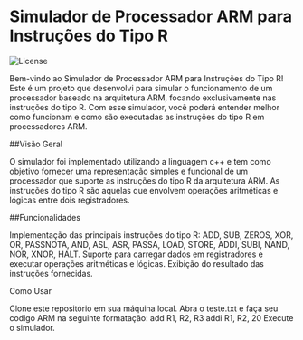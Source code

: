 # Simulador de Processador ARM para Instruções do Tipo R

![License](https://img.shields.io/badge/license-MIT-blue.svg)

Bem-vindo ao Simulador de Processador ARM para Instruções do Tipo R! Este é um projeto que desenvolvi para simular o funcionamento de um processador baseado na arquitetura ARM, focando exclusivamente nas instruções do tipo R. Com esse simulador, você poderá entender melhor como funcionam e como são executadas as instruções do tipo R em processadores ARM.

##Visão Geral

O simulador foi implementado utilizando a linguagem c++ e tem como objetivo fornecer uma representação simples e funcional de um processador que suporte as instruções do tipo R da arquitetura ARM. As instruções do tipo R são aquelas que envolvem operações aritméticas e lógicas entre dois registradores.

##Funcionalidades

Implementação das principais instruções do tipo R: ADD, SUB, ZEROS, XOR, OR, PASSNOTA, AND, ASL, ASR, PASSA, LOAD, STORE, ADDI, SUBI, NAND, NOR, XNOR, HALT.
Suporte para carregar dados em registradores e executar operações aritméticas e lógicas.
Exibição do resultado das instruções fornecidas.

Como Usar

Clone este repositório em sua máquina local.
Abra o teste.txt e faça seu codigo ARM na seguinte formatação:
add R1, R2, R3
addi R1, R2, 20
Execute o simulador.
